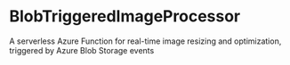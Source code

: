 # BlobTriggeredImageProcessor
A serverless Azure Function for real-time image resizing and optimization, triggered by Azure Blob Storage events
